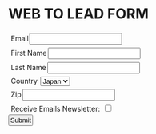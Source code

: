 <html>
<head>
<META HTTP-EQUIV="Content-type" CONTENT="text/html; charset=UTF-8">
<style>
div {padding:3px;}
label {padding:2px;}
input {padding:2px;}
div .newsletter{visibility:hidden}
</style>
</head>

<!--  ----------------------------------------------------------------------  -->
<!--  NOTE: Please add the following <FORM> element to your page.             -->
<!--  ----------------------------------------------------------------------  -->
<body>
  <h1>WEB TO LEAD FORM</h1>
<form action="https://test.salesforce.com/servlet/servlet.WebToLead?encoding=UTF-8&orgId=00DQL000003Reaj" method="POST">

<input type=hidden name="oid" value="00DQL000003Reaj">
<input type=hidden name="retURL" value="https://www.shm-afeela.com/en/subscribe/">

<!--  ----------------------------------------------------------------------  -->
<!--  NOTE: These fields are optional debugging elements. Please uncomment    -->
<!--  these lines if you wish to test in debug mode.                          -->
<!--  <input type="hidden" name="debug" value=1>                              -->
<!--  <input type="hidden" name="debugEmail"                                  -->
<!--  value="c.sengupta@accenture.com">                                       -->
<!--  ----------------------------------------------------------------------  -->
<div>
<label for="email">Email</label><input  id="email" maxlength="80" name="email" size="20" type="text" /><br>
</div>
<div>
<label for="first_name">First Name</label><input  id="first_name" maxlength="40" name="first_name" size="20" type="text" /><br>
</div>
<div>
<label for="last_name">Last Name</label><input  id="last_name" maxlength="80" name="last_name" size="20" type="text" /><br>
</div>
<div>
<label for="country">Country</label>
<!--<input  id="country" maxlength="40" name="country" size="20" type="text" /><br>-->

<select id="country" name="country">
  <option value="Japan">Japan</option>
  <option value="USA">USA</option>
  <option value="India">India</option>
  <option value="UK">UK</option>
</select>
<br>
</div>

<div>
<label for="zip">Zip</label><input  id="zip" maxlength="20" name="zip" size="20" type="text" /><br>
</div>
<div class="newsletter">
<label>Receive Emails Newsletter:</label>
<input id="00NQL000009itMz" name="00NQL000009itMz" type="checkbox" value="1" /><br>
</div>

<input type="submit" name="submit">

</form>
</body>
</html>
